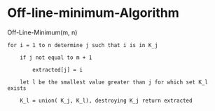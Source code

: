 # Off-line-minimum-Algorithm
Off-Line-Minimum(m, n) 

    for i = 1 to n determine j such that i is in K_j 
    
        if j not equal to m + 1 
        
            extracted[j] = i 
            
        let l be the smallest value greater than j for which set K_l exists 
        
        K_l = union( K_j, K_l), destroying K_j return extracted
